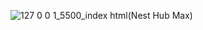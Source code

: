 ![127 0 0 1_5500_index html(Nest Hub Max)](https://github.com/user-attachments/assets/c7297711-7d3d-4ea7-b1e5-d890ce0f0cf6)

